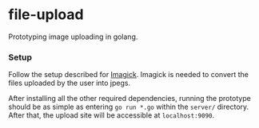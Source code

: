 # file-upload

Prototyping image uploading in golang.

### Setup

Follow the setup described for [Imagick](https://github.com/gographics/imagick). Imagick is needed to convert the files uploaded by the user into jpegs.

After installing all the other required dependencies, running the prototype should be as simple as entering `go run *.go` within the `server/` directory. After that, the upload site will be accessible at `localhost:9090`.
